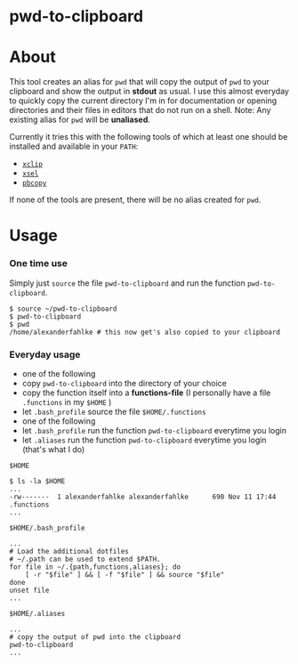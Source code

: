 pwd-to-clipboard
================

# About

This tool creates an alias for ```pwd``` that will copy the output of ```pwd``` to your clipboard and show the output in **stdout** as usual.
I use this almost everyday to quickly copy the current directory I'm in for documentation or opening directories and their files in editors that do not run on a shell.
Note: Any existing alias for ```pwd``` will be **unaliased**.

Currently it tries this with the following tools of which at least one should be installed and available in your ```PATH```:

- [```xclip```](http://linux.die.net/man/1/xclip "man page xclip")
- [```xsel```](http://linux.die.net/man/1/xsel "man page xsel")
- [```pbcopy```](https://developer.apple.com/library/mac/documentation/Darwin/Reference/ManPages/man1/pbcopy.1.html "man page pbcopy")

If none of the tools are present, there will be no alias created for ```pwd```.

# Usage

### One time use

Simply just ```source``` the file ```pwd-to-clipboard``` and run the function ```pwd-to-clipboard```.

	$ source ~/pwd-to-clipboard
	$ pwd-to-clipboard
	$ pwd
	/home/alexanderfahlke # this now get's also copied to your clipboard

### Everyday usage

- one of the following
 - copy ```pwd-to-clipboard``` into the directory of your choice
 - copy the function itself into a **functions-file** (I personally have a file ```.functions``` in my ```$HOME``` )
- let ```.bash_profile``` source the file ```$HOME/.functions```
- one of the following
 - let ```.bash_profile``` run the function ```pwd-to-clipboard``` everytime you login
 - let ```.aliases``` run the function ```pwd-to-clipboard``` everytime you login (that's what I do)

```$HOME```

	$ ls -la $HOME
	...
	-rw-------  1 alexanderfahlke alexanderfahlke      690 Nov 11 17:44 .functions
	...

```$HOME/.bash_profile```

	...
	# Load the additional dotfiles
	# ~/.path can be used to extend $PATH.
	for file in ~/.{path,functions,aliases}; do
		[ -r "$file" ] && [ -f "$file" ] && source "$file"
	done
	unset file
	...

```$HOME/.aliases```

	...
	# copy the output of pwd into the clipboard
	pwd-to-clipboard
	...
